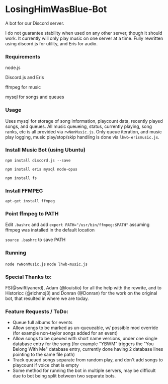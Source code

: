 # LosingHimWasBlue-Bot
A bot for our Discord server.

I do not guarantee stability when used on any other server, though it should work. It currently will only play music on one server at a time. Fully rewritten using discord.js for utility, and Eris for audio.

### Requirements
node.js

Discord.js and Eris

ffmpeg for music

mysql for songs and queues

### Usage
Uses mysql for storage of song information, playcount data, recently played songs, and queues.
All music queueing, status, currently playing, song ranks, etc is all provided via `rwNonMusic.js`. Only queue iteration, and music play logging, music play/stop/skip handling is done via `lhwb-erismusic.js`.

### Install Music Bot (using Ubuntu)
`npm install discord.js --save`

`npm install eris mysql node-opus`

`npm install fs`

### Install FFMPEG

`apt-get install ffmpeg`

### Point ffmpeg to PATH
Edit `.bashrc` and add `export PATH="/usr/bin/ffmpeg:$PATH"` assuming ffmpeg was installed in the default location

`source .bashrc` to save PATH

### Running
`node rwNonMusic.js`
`node lhwb-music.js`

### Special Thanks to:
FS(@swiftlyanerd), Adam (@louistio) for all the help with the rewrite, and to Historicc (@richmoj3) and Donran (@Donran) for the work on the original bot, that resulted in where we are today. 

### Feature Requests / ToDo:
* Queue full albums for events
* Allow songs to be marked as un-queueable, w/ possible mod override (for example non-taylor songs added for an event)
* Allow songs to be queued with short name versions, under one single database entry for the song (for example "YBWM" triggers the "You Belong With Me" database entry, currently done having 2 database lines pointing to the same file path) 
* Track queued songs separate from random play, and don't add songs to playcount if voice chat is empty
* Some method for running the bot in multiple servers, may be difficult due to bot being split between two separate bots.
